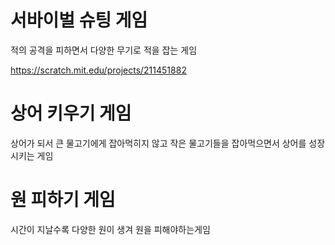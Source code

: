 # 서바이벌 슈팅 게임

적의 공격을 피하면서 다양한 무기로 적을 잡는 게임

https://scratch.mit.edu/projects/211451882

# 상어 키우기 게임

상어가 되서 큰 물고기에게 잡아먹히지 않고 작은 물고기들을 잡아먹으면서 상어를 성장시키는 게임


# 원 피하기 게임

시간이 지날수록 다양한 원이 생겨 원을 피해야하는게임

